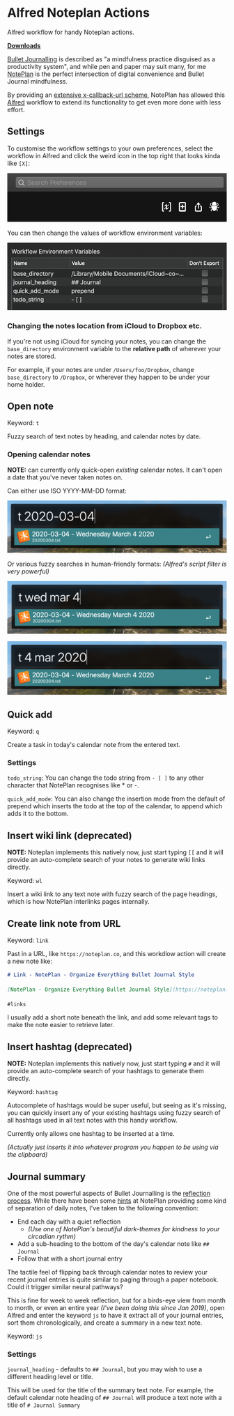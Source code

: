 # Alfred Noteplan Actions

Alfred workflow for handy Noteplan actions.

**[Downloads](https://github.com/beet/alfred_noteplan_actions/releases)**

[Bullet Journalling](https://bulletjournal.com) is described as "a mindfulness practice disguised as a productivity system", and while pen and paper may suit many, for me [NotePlan](https://noteplan.co) is the perfect intersection of digital convenience and Bullet Journal mindfulness.

By providing an [extensive x-callback-url scheme](https://noteplan.co/faq/General/X-Callback-Url%20Scheme/), NotePlan has allowed this [Alfred](https://www.alfredapp.com) workflow to extend its functionality to get even more done with less effort.

## Settings

To customise the workflow settings to your own preferences, select the workflow in Alfred and click the weird icon in the top right that looks kinda like `[X]`:

![icons](docs/alfred_workflow_settings_icons.png)

You can then change the values of workflow environment variables:

![workflow environment variables](docs/alfred_workflow_environment_variables.png)

### Changing the notes location from iCloud to Dropbox etc.

If you're not using iCloud for syncing your notes, you can change the `base_directory` environment variable to the **relative path** of wherever your notes are stored.

For example, if your notes are under `/Users/foo/Dropbox`, change `base_directory` to `/Dropbox`, or wherever they happen to be under your home holder.

## Open note

Keyword: `t`

Fuzzy search of text notes by heading, and calendar notes by date.

### Opening calendar notes


**NOTE:** can currently only quick-open _existing_ calendar notes. It can't open a date that you've never taken notes on.

Can either use ISO YYYY-MM-DD format:

![iso](docs/quick_open_calendar_iso.png)

Or various fuzzy searches in human-friendly formats: _(Alfred's script filter is very powerful)_

![fuzzy1](docs/quick_open_calendar_fuzzy_1.png)

![fuzzy2](docs/quick_open_calendar_fuzzy_2.png)


## Quick add

Keyword: `q`

Create a task in today's calendar note from the entered text.

### Settings

`todo_string`: You can change the todo string from `- [ ]` to any other character that NotePlan recognises like * or -.

`quick_add_mode`: You can also change the insertion mode from the default of prepend which inserts the todo at the top of the calendar, to append which adds it to the bottom.

## Insert wiki link (deprecated)

**NOTE:** Noteplan implements this natively now, just start typing `[[` and it will provide an auto-complete search of your notes to generate wiki links directly.

Keyword: `wl`

Insert a wiki link to any text note with fuzzy search of the page headings, which is how NotePlan interlinks pages internally.

## Create link note from URL

Keyword: `link`

Past in a URL, like `https://noteplan.co`, and this workdlow action will create a new note like:

```markdown
# Link - NotePlan - Organize Everything Bullet Journal Style

[NotePlan - Organize Everything Bullet Journal Style](https://noteplan.co)

#links
```

I usually add a short note beneath the link, and add some relevant tags to make the note easier to retrieve later.

## Insert hashtag (deprecated)

**NOTE:** Noteplan implements this natively now, just start typing `#` and it will provide an auto-complete search of your hashtags to generate them directly.

Keyword: `hashtag`

Autocomplete of hashtags would be super useful, but seeing as it's missing, you can quickly insert any of your existing hashtags using fuzzy search of all hashtags used in all text notes with this handy workflow.

Currently only allows one hashtag to be inserted at a time.

_(Actually just inserts it into whatever program you happen to be using via the clipboard)_

## Journal summary

One of the most powerful aspects of Bullet Journalling is the [reflection process](https://bulletjournal.com/blogs/bulletjournalist/reflection). While there have been some [hints](https://twitter.com/NotePlanApp/status/1151547198854914050) at NotePlan providing some kind of separation of daily notes, I've taken to the following convention:

* End each day with a quiet reflection
    * _(Use one of NotePlan's beautiful dark-themes for kindness to your circadian rythm)_
* Add a sub-heading to the bottom of the day's calendar note like `## Journal`
* Follow that with a short journal entry

The tactile feel of flipping back through calendar notes to review your recent journal entries is quite similar to paging through a paper notebook. Could it trigger similar neural pathways?

This is fine for week to week reflection, but for a birds-eye view from month to month, or even an entire year _(I've been doing this since Jan 2019)_, open Alfred and enter the keyword `js` to have it extract all of your journal entries, sort them chronologically, and create a summary in a new text note.

Keyword: `js`

### Settings

`journal_heading` - defaults to `## Journal`, but you may wish to use a different heading level or title.

This will be used for the title of the summary text note. For example, the default calendar note heading of `## Journal` will produce a text note with a title of `# Journal Summary`
